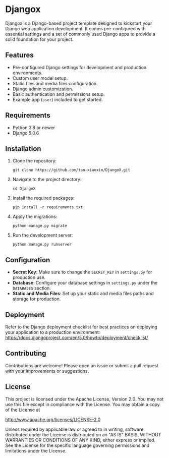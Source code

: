 # Djangox

Djangox is a Django-based project template designed to kickstart your Django web application development. It comes pre-configured with essential settings and a set of commonly used Django apps to provide a solid foundation for your project.

## Features

- Pre-configured Django settings for development and production environments.
- Custom user model setup.
- Static files and media files configuration.
- Django admin customization.
- Basic authentication and permissions setup.
- Example app (`user`) included to get started.

## Requirements

- Python 3.8 or newer
- Django 5.0.6

## Installation

1. Clone the repository:
   ```
   git clone https://github.com/tao-xiaoxin/DjangoX.git
   ```
2. Navigate to the project directory:
   ```
   cd DjangoX
   ```
3. Install the required packages:
   ```
   pip install -r requirements.txt
   ```
4. Apply the migrations:
   ```
   python manage.py migrate
   ```
5. Run the development server:
   ```
   python manage.py runserver
   ```

## Configuration

- **Secret Key**: Make sure to change the `SECRET_KEY` in `settings.py` for production use.
- **Database**: Configure your database settings in `settings.py` under the `DATABASES` section.
- **Static and Media Files**: Set up your static and media files paths and storage for production.

## Deployment

Refer to the Django deployment checklist for best practices on deploying your application to a production environment: https://docs.djangoproject.com/en/5.0/howto/deployment/checklist/

## Contributing

Contributions are welcome! Please open an issue or submit a pull request with your improvements or suggestions.

## License

This project is licensed under the Apache License, Version 2.0. You may not use this file except in compliance with the License. You may obtain a copy of the License at

http://www.apache.org/licenses/LICENSE-2.0

Unless required by applicable law or agreed to in writing, software distributed under the License is distributed on an "AS IS" BASIS, WITHOUT WARRANTIES OR CONDITIONS OF ANY KIND, either express or implied. See the License for the specific language governing permissions and limitations under the License.
